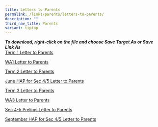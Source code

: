 ```yaml
---
title: Letters to Parents
permalink: /links/parents/letters-to-parents/
description: ""
third_nav_title: Parents
variant: tiptap
---
```

<p><strong><em>To download, right-click on the file and choose Save Target As or Save Link As</em></strong> 
<br><a href="/files/LETTER%20TO%20PARENTS/2024/Term_1_Letter_to_Parents_2024_v2.pdf" rel="noopener noreferrer nofollow" target="_blank">Term 1 Letter to Parents</a>
</p>
<p><a href="/files/LETTER TO PARENTS/2024/WA1_Letter_to_Parent.pdf" rel="noopener noreferrer nofollow" target="_blank">WA1 Letter to Parents</a>
</p>
<p><a href="/files/LETTER TO PARENTS/2024/Term_2_2024_Letter_to_Parents.pdf" rel="noopener noreferrer nofollow" target="_blank">Term 2 Letter to Parents</a>
</p>
<p><a href="/files/LETTER TO PARENTS/2024/2024_June_HAP_for_Sec_4_5_Letter_for_Parents.pdf" rel="noopener noreferrer nofollow" target="_blank">June HAP for Sec 4/5 Letter to Parents</a>
</p>
<p><a href="/files/LETTER TO PARENTS/2024/Term_3_2024_Letter_to_Parents.pdf" rel="noopener noreferrer nofollow" target="_blank">Term 3 Letter to Parents</a>
</p>
<p><a href="/files/LETTER TO PARENTS/2024/2024_WA3_Letter_to_Parent.pdf" rel="noopener noreferrer nofollow" target="_blank">WA3 Letter to Parents</a>
</p>
<p><a href="/files/LETTER TO PARENTS/2024/2024_Prelim_Letter_to_Parent.pdf" rel="noopener noreferrer nofollow" target="_blank">Sec 4-5 Prelims Letter to Parents</a>
</p>
<p><a href="/files/LETTER TO PARENTS/2024/2024_September_HAP_for_Sec_4_5_Letter_for_Parents_Annex_B.pdf" rel="noopener nofollow" target="_blank">September HAP for Sec 4/5 Letter to Parents</a>
</p>